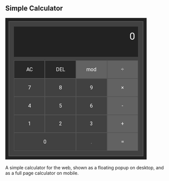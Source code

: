 ## Simple Calculator

![Web Calculator](images/preview.png)

A simple calculator for the web, shown as a floating popup on desktop, and as a
full page calculator on mobile.